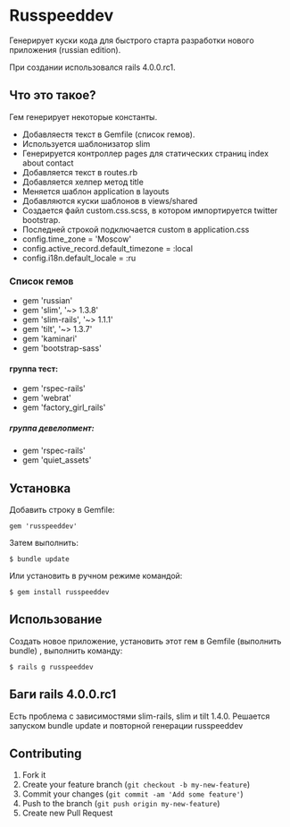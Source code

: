 # Russpeeddev

Генерирует куски кода для быстрого старта разработки нового приложения (russian edition).

При создании использовался rails 4.0.0.rc1.

## Что это такое?

Гем генерирует некоторые константы.
* Добавляестя текст в Gemfile (список гемов).
* Используется шаблонизатор slim
* Генерируется контроллер pages для статических страниц index about contact
* Добавляется текст в routes.rb
* Добавляется хелпер метод title
* Меняется шаблон application в layouts
* Добавляются куски шаблонов в views/shared
* Создается файл custom.css.scss, в котором импортируется twitter bootstrap.
* Последней строкой подключается custom в application.css
* config.time_zone = 'Moscow'
* config.active_record.default_timezone = :local
* config.i18n.default_locale = :ru

### Список гемов
* gem 'russian'
* gem 'slim', '~> 1.3.8'
* gem 'slim-rails', '~> 1.1.1'
* gem 'tilt', '~> 1.3.7'
* gem 'kaminari'
* gem 'bootstrap-sass'

#### группа тест:

* gem 'rspec-rails'
* gem 'webrat'
* gem 'factory_girl_rails'

##### группа девелопмент:

* gem 'rspec-rails'
* gem 'quiet_assets'

## Установка

Добавить строку в Gemfile:

    gem 'russpeeddev'

Затем выполнить:

    $ bundle update

Или установить в ручном режиме командой:

    $ gem install russpeeddev

## Использование

Создать новое приложение, установить этот гем в Gemfile (выполнить bundle) , выполнить команду:

    $ rails g russpeeddev

## Баги rails 4.0.0.rc1

Есть проблема с зависимостями slim-rails, slim и  tilt 1.4.0. Решается запуском bundle update и повторной генерации russpeeddev


## Contributing

1. Fork it
2. Create your feature branch (`git checkout -b my-new-feature`)
3. Commit your changes (`git commit -am 'Add some feature'`)
4. Push to the branch (`git push origin my-new-feature`)
5. Create new Pull Request
